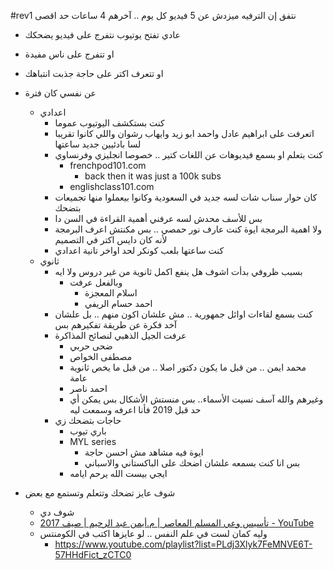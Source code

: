 #rev1
نتفق إن الترفيه ميزدش عن 5 فيديو كل يوم .. آخرهم 4 ساعات حد اقصى

- عادي تفتح يوتيوب نتفرج على فيديو يضحكك
- او تتفرج على ناس مفيدة
- او تتعرف اكتر على حاجة جذبت انتباهك

- عن نفسي كان فترة 
	- اعدادي
		-  كنت بستكشف اليوتيوب عموما
		- اتعرفت على ابراهيم عادل واحمد ابو زيد وايهاب رشوان واللي كانوا تقريبا لسا بادئيين جديد ساعتها
		- كنت بتعلم او بسمع فيديوهات عن اللغات كتير .. خصوصا انجليزي وفرنساوي
			- frenchpod101.com
				- back then it was just a 100k subs
			- englishclass101.com
		- كان حوار سناب شات لسه جديد في السعودية وكانوا بيعملوا منها تجميعات بتضحك
		- بس للأسف محدش لسه عرفني أهمية القراءة في السن دا
		- ولا اهمية البرمجة ايوة كنت عارف نور حمصي .. بس مكنتش اعرف البرمجة لأنه كان دايس اكتر في التصميم
		- كنت ساعتها بلعب كونكر لحد اواخر تانية اعدادي
	- ثانوي
		- بسبب ظروفي بدأت اشوف هل ينفع اكمل ثانوية من غير دروس ولا ايه
			- وبالفعل عرفت 
				- اسلام المعجزة
				- احمد حسام الريفي
		- كنت بسمع لقاءات اوائل جمهورية .. مش علشان اكون منهم .. بل علشان آخد فكرة عن طريقة تفكيرهم بس
		- عرفت الجيل الذهبي لنصائح المذاكرة
			- ضحى حربي
			- مصطفى الخواص
			- محمد ايمن .. من قبل ما يكون دكتور اصلا .. من قبل ما يخص ثانوية عامة
			- احمد ناصر
			- وغيرهم والله آسف نسيت الأسماء.. بس منستش الأشكال
			  بس يمكن أي حد قبل 2019 فأنا اعرفه وسمعت ليه 
		- حاجات بتضحك زي 
			- باري تيوب
			- MYL series 
				- ايوة فيه مشاهد مش احسن حاجة
				- بس انا كنت بسمعه علشان اضحك على الباكستاني والاسباني
			- ايجي بيست الله يرحم ايامه

- شوف عايز تضحك وتتعلم وتستمع مع بعض
	- شوف دي
	- [تأسيس وعي المسلم المعاصر | م.أيمن عبد الرحيم | صيف 2017 - YouTube](https://www.youtube.com/playlist?list=PL2-FkZlJhxqWFQs8Wp4ER3IagmhIJItne)
	- وليه كمان لست في علم النفس .. لو عايزها اكتب في الكومنتس
		-  https://www.youtube.com/playlist?list=PLdj3Xlyk7FeMNVE6T-57HHdFict_zCTC0


